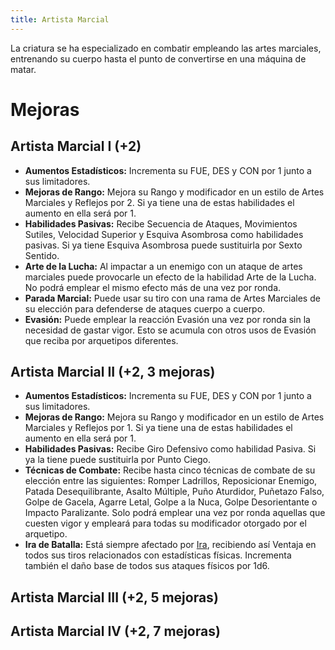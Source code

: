 ```yaml
---
title: Artista Marcial
---
```


La criatura se ha especializado en combatir empleando las artes marciales, entrenando su cuerpo hasta el punto de convertirse en una máquina de matar. 

# Mejoras

## Artista Marcial I (+2)

- **Aumentos Estadísticos:** Incrementa su FUE, DES y CON por 1 junto a sus limitadores.
- **Mejoras de Rango:** Mejora su Rango y modificador en un estilo de Artes Marciales y Reflejos por 2. Si ya tiene una de estas habilidades el aumento en ella será por 1. 
- **Habilidades Pasivas:** Recibe Secuencia de Ataques, Movimientos Sutiles, Velocidad Superior y Esquiva Asombrosa como habilidades pasivas. Si ya tiene Esquiva Asombrosa puede sustituirla por Sexto Sentido.
- **Arte de la Lucha:** Al impactar a un enemigo con un ataque de artes marciales puede provocarle un efecto de la habilidad Arte de la Lucha. No podrá emplear el mismo efecto más de una vez por ronda.
- **Parada Marcial:** Puede usar su tiro con una rama de Artes Marciales de su elección para defenderse de ataques cuerpo a cuerpo.
- **Evasión:** Puede emplear la reacción Evasión una vez por ronda sin la necesidad de gastar vigor. Esto se acumula con otros usos de Evasión que reciba por arquetipos diferentes.

## Artista Marcial II (+2, 3 mejoras)

- **Aumentos Estadísticos:** Incrementa su FUE, DES y CON por 1 junto a sus limitadores.
- **Mejoras de Rango:** Mejora su Rango y modificador en un estilo de Artes Marciales y Reflejos por 1. Si ya tiene una de estas habilidades el aumento en ella será por 1. 
- **Habilidades Pasivas:** Recibe Giro Defensivo como habilidad Pasiva. Si ya la tiene puede sustituirla por Punto Ciego.
- **Técnicas de Combate:** Recibe hasta cinco técnicas de combate de su elección entre las siguientes: Romper Ladrillos, Reposicionar Enemigo, Patada Desequilibrante, Asalto Múltiple, Puño Aturdidor, Puñetazo Falso, Golpe de Gacela, Agarre Letal, Golpe a la Nuca, Golpe Desorientante o Impacto Paralizante. Solo podrá emplear una vez por ronda aquellas que cuesten vigor y empleará para todas su modificador otorgado por el arquetipo.
- **Ira de Batalla:** Está siempre afectado por [Ira](../../rangos/combate/ira.md#ira-de-combate), recibiendo así Ventaja en todos sus tiros relacionados con estadísticas físicas. Incrementa también el daño base de todos sus ataques físicos por 1d6.

## Artista Marcial III (+2, 5 mejoras)

## Artista Marcial IV (+2, 7 mejoras)
